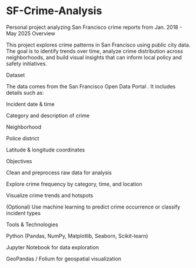 # SF-Crime-Analysis
Personal project analyzing San Francisco crime reports from Jan. 2018 - May 2025
Overview

This project explores crime patterns in San Francisco using public city data. The goal is to identify trends over time, analyze crime distribution across neighborhoods, and build visual insights that can inform local policy and safety initiatives.

Dataset

The data comes from the San Francisco Open Data Portal
. It includes details such as:

Incident date & time

Category and description of crime

Neighborhood

Police district

Latitude & longitude coordinates

Objectives

Clean and preprocess raw data for analysis

Explore crime frequency by category, time, and location

Visualize crime trends and hotspots

(Optional) Use machine learning to predict crime occurrence or classify incident types

Tools & Technologies

Python (Pandas, NumPy, Matplotlib, Seaborn, Scikit-learn)

Jupyter Notebook for data exploration

GeoPandas / Folium for geospatial visualization
